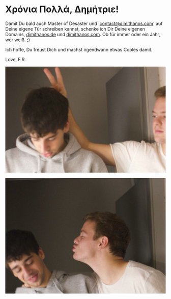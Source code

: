 # Χρόνια Πολλά, Δημήτριε!

Damit Du bald auch Master of Desaster und 'contact@dimithanos.com' auf Deine eigene Tür schreiben kannst, schenke ich Dir Deine eigenen Domains, [dimithanos.de](www.dimithanos.de) und [dimithanos.com](www.dimithanos.com). Ob für immer oder ein Jahr, wer weiß. ;) 

Ich hoffe, Du freust Dich und machst irgendwann etwas Cooles damit. 

Love, F.R. 

![Win](assets/images/bild2.jpg)

![WinWin](assets/images/bild1.jpg)

